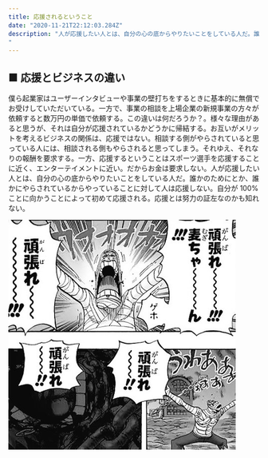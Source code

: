```yaml
---
title: 応援されるということ
date: "2020-11-21T22:12:03.284Z"
description: "人が応援したい人とは、自分の心の底からやりたいことをしている人だ。誰かのためにとか、誰かにやらされているからやっていることに対して人は応援しない。自分が100%ことに向かうことによって初めて応援される。応援とは努力の証左なのかも知れない。
"
---
```


## ■ 応援とビジネスの違い

僕ら起業家はユーザーインタビューや事業の壁打ちをするときに基本的に無償でお受けしていただいている。一方で、事業の相談を上場企業の新規事業の方々が依頼すると数万円の単価で依頼する。この違いは何だろうか？。様々な理由があると思うが、それは自分が応援されているかどうかに帰結する。お互いがメリットを考えるビジネスの関係は、応援ではない。相談する側がやらされていると思っている人には、相談される側もやらされると思ってしまう。それゆえ、それなりの報酬を要求する。一方、応援するということはスポーツ選手を応援することに近く、エンターテイメントに近い。だからお金は要求しない。人が応援したい人とは、自分の心の底からやりたいことをしている人だ。誰かのためにとか、誰かにやらされているからやっていることに対して人は応援しない。自分が 100%ことに向かうことによって初めて応援される。応援とは努力の証左なのかも知れない。

![cheer](./cheer.jpg)
